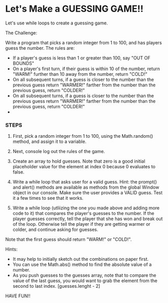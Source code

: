 # Let's Make a GUESSING GAME!!

Let's use while loops to create a guessing game.

The Challenge:

Write a program that picks a random integer from 1 to 100, and has players guess the number. The rules are:
<ul>
  <li>If a player's guess is less than 1 or greater than 100, say "OUT OF BOUNDS"</li>
  <li>On a player's first turn, if their guess is within 10 of the number, return "WARM!"
  further than 10 away from the number, return "COLD!"</li>
  <li>On all subsequent turns, if a guess is closer to the number than the previous guess return "WARMER!"
  farther from the number than the previous guess, return "COLDER!"</li>
  <li>On all subsequent turns, if a guess is closer to the number than the previous guess return "WARMER!"
  farther from the number than the previous guess, return "COLDER!"</li>
  <li><When the player's guess equals the number, tell them they've guessed correctly and how many guesses it took!</li>
</ul>

### STEPS

1. First, pick a random integer from 1 to 100, using the Math.random() method, and assign it to a variable.

2. Next, console log out the rules of the game.

3. Create an array to hold guesses. Note that zero is a good initial placeholder value for the element at index 0 because 0 evaluates to false.

4. Write a while loop that asks user for a valid guess. Hint: the prompt() and alert() methods are available as methods from the global Window object in our console. Make sure the user provides a VALID guess. Test it a few times to see that it works.

5. Write a while loop (utliizing the one you made above and adding more code to it) that compares the player's guesses to the number. If the player guesses correctly, tell the player that she has won and break out of the loop. Otherwise tell the player if they are getting warmer or colder, and continue asking for guesses.

Note that the first guess should return "WARM!" or "COLD!".

Hints:
<ul>
  <li>It may help to initially sketch out the combinations on paper first.</li>
  <li>You can use the Math.abs() method to find the absolute value of a number.</li>
  <li>As you push guesses to the guesses array, note that to compare the value of the last guess, you would want to grab the element from the second to last index. [guesses.lenght - 2]</li>
</ul>


HAVE FUN!!
